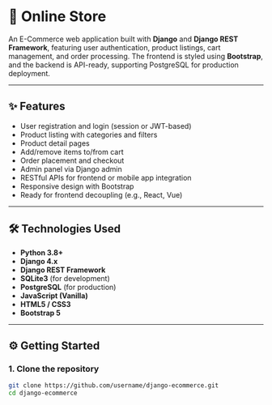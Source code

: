 # 🛒 Online Store

An E-Commerce web application built with **Django** and **Django REST Framework**, featuring user authentication, product listings, cart management, and order processing. The frontend is styled using **Bootstrap**, and the backend is API-ready, supporting PostgreSQL for production deployment.

---

## ✨ Features

- User registration and login (session or JWT-based)
- Product listing with categories and filters
- Product detail pages
- Add/remove items to/from cart
- Order placement and checkout
- Admin panel via Django admin
- RESTful APIs for frontend or mobile app integration
- Responsive design with Bootstrap
- Ready for frontend decoupling (e.g., React, Vue)

---

## 🛠 Technologies Used

- **Python 3.8+**
- **Django 4.x**
- **Django REST Framework**
- **SQLite3** (for development)
- **PostgreSQL** (for production)
- **JavaScript (Vanilla)**
- **HTML5 / CSS3**
- **Bootstrap 5**

---

## ⚙️ Getting Started

### 1. Clone the repository

```bash
git clone https://github.com/username/django-ecommerce.git
cd django-ecommerce

